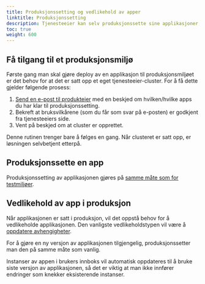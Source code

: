```yaml
---
title: Produksjonssetting og vedlikehold av apper
linktitle: Produksjonssetting
description: Tjenesteeier kan selv produksjonssette sine applikasjoner, og gjøre vedlikehold av kode og avhengigheter.
toc: true
weight: 600
---
```


## Få tilgang til et produksjonsmiljø
Første gang man skal gjøre deploy av en applikasjon til produksjonsmiljøet er det behov for at det er satt opp et eget tjenesteeier-cluster.
For å få dette gjelder følgende prosess:

1. [Send en e-post til produkteier](mailto:lars.vegard.bachmann@digdir.no) med en beskjed om hvilken/hvilke apps du har klar til produksjonssetting.
2. Bekreft at bruksvilkårene (som du får som svar på e-posten) er godkjent fra tjenesteeiers side.
3. Vent på beskjed om at cluster er opprettet.

Denne rutinen trenger bare å følges en gang. Når clusteret er satt opp, er løsningen selvbetjent etterpå.

## Produksjonssette en app
Produksjonssetting av applikasjonen gjøres på [samme måte som for testmiljøer](../testing/deploy).

## Vedlikehold av app i produksjon
Når applikasjonen er satt i produksjon, vil det oppstå behov for å vedlikeholde applikasjonen.
Den vanligste vedlikeholdstypen vil være å [oppdatere avhengigheter](../app-creation/update).

For å gjøre en ny versjon av applikasjonen tilgjengelig, produksjonssetter man den på samme måte som vanlig.

Instanser av appen i brukers innboks vil automatisk oppdateres til å bruke siste versjon av applikasjonen,
så det er viktig at man ikke innfører endringer som knekker eksisterende instanser.